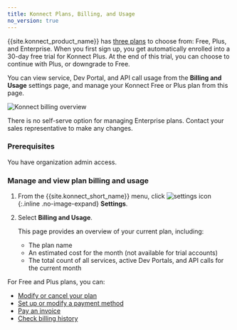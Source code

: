 ```yaml
---
title: Konnect Plans, Billing, and Usage
no_version: true
---
```

<!-- vale off -->

{{site.konnect_product_name}} has [three plans](/konnect-platform/plans) to
choose from: Free, Plus, and Enterprise. When you first sign up, you get
automatically enrolled into a 30-day free trial for Konnect Plus. At the end of
this trial, you can choose to continue with Plus, or downgrade to Free.

You can view service, Dev Portal, and API call usage from the **Billing and Usage**
settings page, and manage your Konnect Free or Plus plan from this page.

![Konnect billing overview](/assets/images/docs/konnect/konnect-billing-settings.png)

There is no self-serve option for managing Enterprise plans.
Contact your sales representative to make any changes.

### Prerequisites
You have organization admin access.

### Manage and view plan billing and usage

1. From the {{site.konnect_short_name}} menu, click
![settings icon](/assets/images/icons/konnect/konnect-settings.svg){:.inline .no-image-expand} **Settings**.

2. Select **Billing and Usage**.

    This page provides an overview of your current plan, including:

    * The plan name
    * An estimated cost for the month (not available for trial accounts)
    * The total count of all services, active Dev Portals, and API calls for
    the current month

For Free and Plus plans, you can:
* [Modify or cancel your plan](/konnect/legacy/account-management/change-plan)
* [Set up or modify a payment method](/konnect/legacy/account-management/billing#modify-a-payment-method)
* [Pay an invoice](/konnect/legacy/account-management/billing#pay-an-invoice)
* [Check billing history](/konnect/legacy/account-management/billing#view-billing-history)
